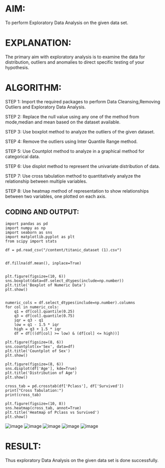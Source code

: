 
# AIM:
To perform Exploratory Data Analysis on the given data set.
      
# EXPLANATION:
  The primary aim with exploratory analysis is to examine the data for distribution, outliers and anomalies to direct specific testing of your hypothesis.
  
# ALGORITHM:
STEP 1: Import the required packages to perform Data Cleansing,Removing Outliers and Exploratory Data Analysis.

STEP 2: Replace the null value using any one of the method from mode,median and mean based on the dataset available.

STEP 3: Use boxplot method to analyze the outliers of the given dataset.

STEP 4: Remove the outliers using Inter Quantile Range method.

STEP 5: Use Countplot method to analyze in a graphical method for categorical data.

STEP 6: Use displot method to represent the univariate distribution of data.

STEP 7: Use cross tabulation method to quantitatively analyze the relationship between multiple variables.

STEP 8: Use heatmap method of representation to show relationships between two variables, one plotted on each axis.

## CODING AND OUTPUT:
```
import pandas as pd
import numpy as np
import seaborn as sns
import matplotlib.pyplot as plt
from scipy import stats

df = pd.read_csv("/content/titanic_dataset (1).csv")


df.fillna(df.mean(), inplace=True)


plt.figure(figsize=(10, 6))
sns.boxplot(data=df.select_dtypes(include=np.number))  
plt.title('Boxplot of Numeric Data')
plt.show()


numeric_cols = df.select_dtypes(include=np.number).columns
for col in numeric_cols:
    q1 = df[col].quantile(0.25)
    q3 = df[col].quantile(0.75)
    iqr = q3 - q1
    low = q1 - 1.5 * iqr
    high = q3 + 1.5 * iqr
    df = df[((df[col] >= low) & (df[col] <= high))]

plt.figure(figsize=(8, 6))
sns.countplot(x='Sex', data=df)
plt.title('Countplot of Sex')
plt.show()

plt.figure(figsize=(8, 6))
sns.displot(df['Age'], kde=True)
plt.title('Distribution of Age')
plt.show()

cross_tab = pd.crosstab(df['Pclass'], df['Survived'])
print("Cross Tabulation:")
print(cross_tab)

plt.figure(figsize=(10, 8))
sns.heatmap(cross_tab, annot=True)
plt.title('Heatmap of Pclass vs Survived')
plt.show()
```
![image](https://github.com/VerginJenifer/EXNO2DS/assets/136251012/d3c7308f-2851-4448-a07d-2bc99310bb2f)
![image](https://github.com/VerginJenifer/EXNO2DS/assets/136251012/486b1291-690c-406c-81ab-929a56014411)
![image](https://github.com/VerginJenifer/EXNO2DS/assets/136251012/23d72318-9693-4ae5-973a-7e93df5dfa0f)
![image](https://github.com/VerginJenifer/EXNO2DS/assets/136251012/64cb65ab-5bce-4c53-b131-aa0a0639e97d)
![image](https://github.com/VerginJenifer/EXNO2DS/assets/136251012/886ba6e2-c379-46e5-973a-e0d9a84d2b90)



# RESULT:
Thus exploratory Data Analysis on the given data set is done successfully.
